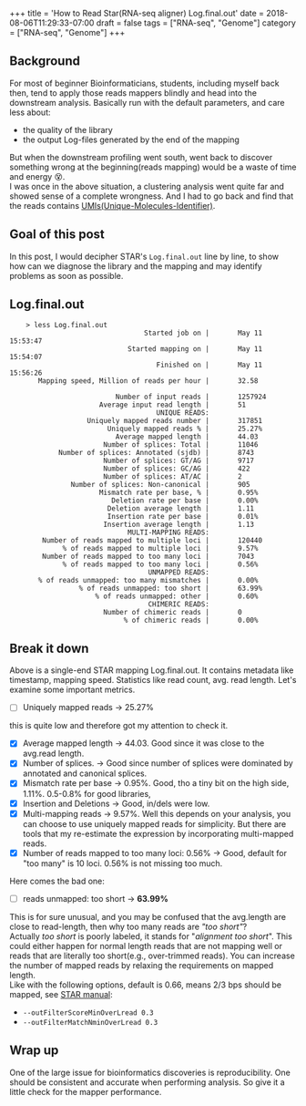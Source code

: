 +++
title = 'How to Read Star(RNA-seq aligner) Log.final.out'
date = 2018-08-06T11:29:33-07:00
draft = false
tags = ["RNA-seq", "Genome"]
category = ["RNA-seq", "Genome"]
+++

## Background
For most of beginner Bioinformaticians, students, including myself back then, tend to apply those reads mappers blindly and head into the downstream analysis. Basically run with the default parameters, and care less about:

  * the quality of the library
  * the output Log-files generated by the end of the mapping

But when the downstream profiling went south, went back to discover something wrong at the beginning(reads mapping) would be a waste of time and energy :dizzy_face:.  
I was once in the above situation, a clustering analysis went quite far and showed sense of a complete wrongness. And I had to go back and find that the reads contains [UMIs(Unique-Molecules-Identifier)](https://www.illumina.com/science/sequencing-method-explorer/kits-and-arrays/umi.html).

## Goal of this post
In this post, I would decipher STAR's `Log.final.out` line by line, to show how can we diagnose the library and the mapping and may identify problems as soon as possible.

## Log.final.out
```
	> less Log.final.out
                                 Started job on |       May 11 15:53:47
                             Started mapping on |       May 11 15:54:07
                                    Finished on |       May 11 15:56:26
       Mapping speed, Million of reads per hour |       32.58

                          Number of input reads |       1257924
                      Average input read length |       51
                                    UNIQUE READS:
                   Uniquely mapped reads number |       317851
                        Uniquely mapped reads % |       25.27%
                          Average mapped length |       44.03
                       Number of splices: Total |       11046
            Number of splices: Annotated (sjdb) |       8743
                       Number of splices: GT/AG |       9717
                       Number of splices: GC/AG |       422
                       Number of splices: AT/AC |       2
               Number of splices: Non-canonical |       905
                      Mismatch rate per base, % |       0.95%
                         Deletion rate per base |       0.00%
                        Deletion average length |       1.11
                        Insertion rate per base |       0.01%
                       Insertion average length |       1.13
                             MULTI-MAPPING READS:
        Number of reads mapped to multiple loci |       120440
             % of reads mapped to multiple loci |       9.57%
        Number of reads mapped to too many loci |       7043
             % of reads mapped to too many loci |       0.56%
                                  UNMAPPED READS:
       % of reads unmapped: too many mismatches |       0.00%
                 % of reads unmapped: too short |       63.99%
                     % of reads unmapped: other |       0.60%
                                  CHIMERIC READS:
                       Number of chimeric reads |       0
                            % of chimeric reads |       0.00%
```

## Break it down
Above is a single-end STAR mapping Log.final.out. It contains metadata like timestamp, mapping speed. Statistics like read count, avg. read length. Let's examine some important metrics.

- [ ] Uniquely mapped reads -> 25.27%

this is quite low and therefore got my attention to check it.  

- [X] Average mapped length -> 44.03. Good since it was close to the avg.read length.  
- [X] Number of splices. -> Good since number of splices were dominated by annotated and canonical splices.  
- [X] Mismatch rate per base -> 0.95%. Good, tho a tiny bit on the high side, 1.11%. 0.5-0.8% for good libraries, 
- [X] Insertion and Deletions -> Good, in/dels were low.  
- [X] Multi-mapping reads -> 9.57%. Well this depends on your analysis, you can choose to use uniquely mapped reads for simplicity. But there are tools that my re-estimate the expression by incorporating multi-mapped reads.  
- [X] Number of reads mapped to too many loci: 0.56% -> Good, default for "too many" is 10 loci. 0.56% is not missing too much.  

Here comes the bad one:  

- [ ] reads unmapped: too short -> **63.99%**

This is for sure unusual, and you may be confused that the avg.length are close to read-length, then why too many reads are *"too short"*?  
Actually *too short* is poorly labeled, it stands for "*alignment too short*". This could either happen for normal length reads that are not mapping well or reads that are literally too short(e.g., over-trimmed reads). You can increase the number of mapped reads by relaxing the requirements on mapped length.  
Like with the following options, default is 0.66, means 2/3 bps should be mapped, see [STAR manual](https://github.com/alexdobin/STAR/blob/master/doc/STARmanual.pdf): 

  * `--outFilterScoreMinOverLread 0.3` 
  * `--outFilterMatchNminOverLread 0.3`


## Wrap up
One of the large issue for bioinformatics discoveries is reproducibility. One should be consistent and accurate when performing analysis. So give it a little check for the mapper performance. 

